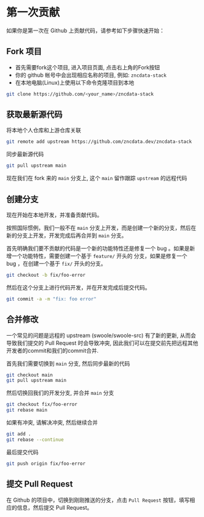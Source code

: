 
# 第一次贡献

如果你是第一次在 Github 上贡献代码，请参考如下步骤快速开始：

## Fork 项目

- 首先需要fork这个项目, 进入项目页面, 点击右上角的Fork按钮
- 你的 github 帐号中会出现相应名称的项目, 例如: `zncdata-stack`
- 在本地电脑(Linux)上使用以下命令克隆项目到本地

```bash
git clone https://github.com/<your_name>/zncdata-stack
```

## 获取最新源代码

将本地个人仓库和上游仓库关联

```bash
git remote add upstream https://github.com/zncdata.dev/zncdata-stack
```

同步最新源代码

```bash
git pull upstream main
```

现在我们在 fork 来的 `main` 分支上, 这个 `main` 留作跟踪 `upstream` 的远程代码

## 创建分支

现在开始在本地开发，并准备贡献代码。

按照国际惯例，我们一般不在 `main` 分支上开发，而是创建一个新的分支，然后在新的分支上开发，开发完成后再合并到 `main` 分支。

首先明确我们要不贡献的代码是一个新的功能特性还是修复一个 bug 。如果是新增一个功能特性，需要创建一个基于 `feature/` 开头的
分支，如果是修复一个 bug ，在创建一个基于 `fix/` 开头的分支。

```bash
git checkout -b fix/foo-error
```

然后在这个分支上进行代码开发，并在开发完成后提交代码。

```bash
git commit -a -m "fix: foo error"
```

## 合并修改

一个常见的问题是远程的 upstream (swoole/swoole-src) 有了新的更新, 从而会导致我们提交的 Pull Request 时会导致冲突, 因此我们可以在提交前先把远程其他开发者的commit和我们的commit合并.

首先我们需要切换到 `main` 分支, 然后同步最新的代码

```bash
git checkout main
git pull upstream main
```

然后切换回我们的开发分支, 并合并 `main` 分支

```bash
git checkout fix/foo-error
git rebase main
```

如果有冲突, 请解决冲突, 然后继续合并

```bash
git add .
git rebase --continue
```

最后提交代码

```bash
git push origin fix/foo-error
```

## 提交 Pull Request

在 Github 的项目中，切换到刚刚推送的分支，点击 `Pull Request` 按钮，填写相应的信息，然后提交 Pull Request。
